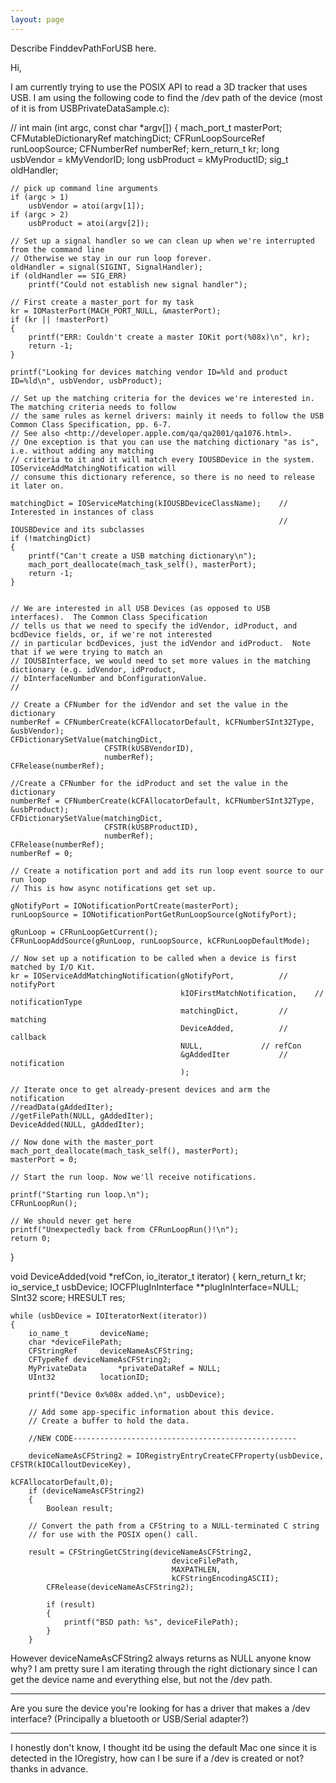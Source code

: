 ```yaml
---
layout: page
---
```


Describe FinddevPathForUSB here.


Hi,

I am currently trying to use the POSIX API to read a 3D tracker that uses USB.  I am using the following code to
find the /dev path of the device (most of it is from USBPrivateDataSample.c):

    
//
int main (int argc, const char *argv[])
{
    mach_port_t 		masterPort;
    CFMutableDictionaryRef 	matchingDict;
    CFRunLoopSourceRef		runLoopSource;
    CFNumberRef			numberRef;
    kern_return_t		kr;
    long			usbVendor = kMyVendorID;
    long			usbProduct = kMyProductID;
    sig_t			oldHandler;
    
    // pick up command line arguments
    if (argc > 1)
        usbVendor = atoi(argv[1]);
    if (argc > 2)
        usbProduct = atoi(argv[2]);

    // Set up a signal handler so we can clean up when we're interrupted from the command line
    // Otherwise we stay in our run loop forever.
    oldHandler = signal(SIGINT, SignalHandler);
    if (oldHandler == SIG_ERR)
        printf("Could not establish new signal handler");
        
    // First create a master_port for my task
    kr = IOMasterPort(MACH_PORT_NULL, &masterPort);
    if (kr || !masterPort)
    {
        printf("ERR: Couldn't create a master IOKit port(%08x)\n", kr);
        return -1;
    }

    printf("Looking for devices matching vendor ID=%ld and product ID=%ld\n", usbVendor, usbProduct);

    // Set up the matching criteria for the devices we're interested in. The matching criteria needs to follow
    // the same rules as kernel drivers: mainly it needs to follow the USB Common Class Specification, pp. 6-7.
    // See also <http://developer.apple.com/qa/qa2001/qa1076.html>.
    // One exception is that you can use the matching dictionary "as is", i.e. without adding any matching 
    // criteria to it and it will match every IOUSBDevice in the system. IOServiceAddMatchingNotification will 
    // consume this dictionary reference, so there is no need to release it later on.
    
    matchingDict = IOServiceMatching(kIOUSBDeviceClassName);	// Interested in instances of class
                                                                // IOUSBDevice and its subclasses
    if (!matchingDict)
    {
        printf("Can't create a USB matching dictionary\n");
        mach_port_deallocate(mach_task_self(), masterPort);
        return -1;
    }
    
	
    // We are interested in all USB Devices (as opposed to USB interfaces).  The Common Class Specification
    // tells us that we need to specify the idVendor, idProduct, and bcdDevice fields, or, if we're not interested
    // in particular bcdDevices, just the idVendor and idProduct.  Note that if we were trying to match an 
    // IOUSBInterface, we would need to set more values in the matching dictionary (e.g. idVendor, idProduct, 
    // bInterfaceNumber and bConfigurationValue.
    //    
    
    // Create a CFNumber for the idVendor and set the value in the dictionary
    numberRef = CFNumberCreate(kCFAllocatorDefault, kCFNumberSInt32Type, &usbVendor);
    CFDictionarySetValue(matchingDict, 
                         CFSTR(kUSBVendorID), 
                         numberRef);
    CFRelease(numberRef);
    
    //Create a CFNumber for the idProduct and set the value in the dictionary
    numberRef = CFNumberCreate(kCFAllocatorDefault, kCFNumberSInt32Type, &usbProduct);
    CFDictionarySetValue(matchingDict, 
                         CFSTR(kUSBProductID), 
                         numberRef);
    CFRelease(numberRef);
    numberRef = 0;

    // Create a notification port and add its run loop event source to our run loop
    // This is how async notifications get set up.
    
    gNotifyPort = IONotificationPortCreate(masterPort);
    runLoopSource = IONotificationPortGetRunLoopSource(gNotifyPort);
    
    gRunLoop = CFRunLoopGetCurrent();
    CFRunLoopAddSource(gRunLoop, runLoopSource, kCFRunLoopDefaultMode);
    
    // Now set up a notification to be called when a device is first matched by I/O Kit.
    kr = IOServiceAddMatchingNotification(gNotifyPort,			// notifyPort
                                          kIOFirstMatchNotification,	// notificationType
                                          matchingDict,			// matching
                                          DeviceAdded,			// callback
                                          NULL,				// refCon
                                          &gAddedIter			// notification
                                          );		
                                            
    // Iterate once to get already-present devices and arm the notification    
	//readData(gAddedIter);
	//getFilePath(NULL, gAddedIter);
	DeviceAdded(NULL, gAddedIter);	

    // Now done with the master_port
    mach_port_deallocate(mach_task_self(), masterPort);
    masterPort = 0;

    // Start the run loop. Now we'll receive notifications.
	
    printf("Starting run loop.\n");
    CFRunLoopRun();
        
    // We should never get here
    printf("Unexpectedly back from CFRunLoopRun()!\n");
    return 0;
}




void DeviceAdded(void *refCon, io_iterator_t iterator)
{
    kern_return_t		kr;
    io_service_t		usbDevice;
    IOCFPlugInInterface 	**plugInInterface=NULL;
    SInt32 			score;
    HRESULT 			res;
    
    while (usbDevice = IOIteratorNext(iterator))
    {
        io_name_t		deviceName;
		char *deviceFilePath;
        CFStringRef		deviceNameAsCFString;	
		CFTypeRef deviceNameAsCFString2;
        MyPrivateData		*privateDataRef = NULL;
        UInt32			locationID;

        printf("Device 0x%08x added.\n", usbDevice);
	
        // Add some app-specific information about this device.
        // Create a buffer to hold the data.
        
		//NEW CODE--------------------------------------------------
		
		deviceNameAsCFString2 = IORegistryEntryCreateCFProperty(usbDevice, CFSTR(kIOCalloutDeviceKey),
																		kCFAllocatorDefault,0);
		if (deviceNameAsCFString2)
        {
            Boolean result;
 
        // Convert the path from a CFString to a NULL-terminated C string 
        // for use with the POSIX open() call.
 
        result = CFStringGetCString(deviceNameAsCFString2,
                                        deviceFilePath,
										MAXPATHLEN, 
                                        kCFStringEncodingASCII);
            CFRelease(deviceNameAsCFString2);
 
            if (result)
            {
                printf("BSD path: %s", deviceFilePath);
            }
        }


However deviceNameAsCFString2 always returns as NULL anyone know why?  I am pretty sure I am iterating through the right dictionary since I can get the device name and everything else, but not
the /dev path.

----

Are you sure the device you're looking for has a driver that makes a /dev interface?  (Principally a bluetooth or USB/Serial adapter?)


----

I honestly don't know, I thought itd be using the default Mac one since it is detected in the IOregistry, how can I be sure if a /dev is created or not?
thanks in advance.
